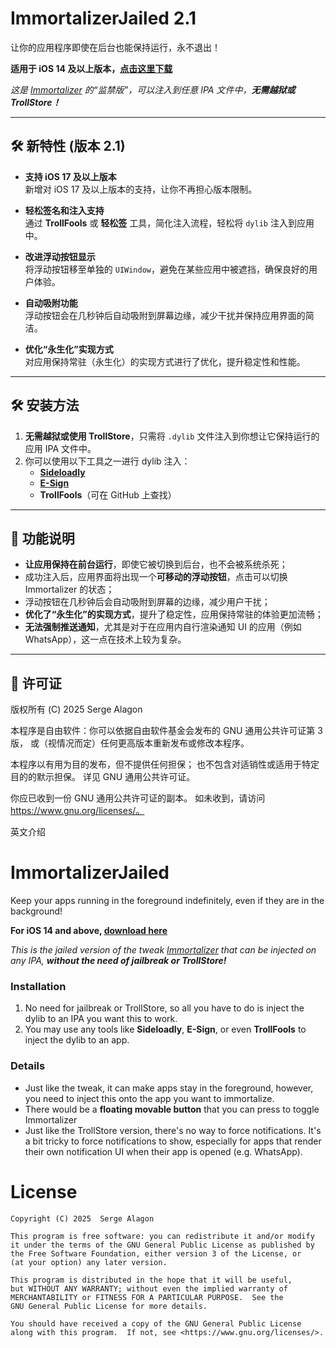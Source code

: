 # ImmortalizerJailed 2.1

让你的应用程序即使在后台也能保持运行，永不退出！

**适用于 iOS 14 及以上版本，[点击这里下载](https://github.com/sergealagon/ImmortalizerJailed/releases/)**

_这是 [Immortalizer](https://github.com/sergealagon/Immortalizer) 的“监禁版”，可以注入到任意 IPA 文件中，**无需越狱或 TrollStore！**_

---

## 🛠 新特性 (版本 2.1)

- **支持 iOS 17 及以上版本**  
  新增对 iOS 17 及以上版本的支持，让你不再担心版本限制。
  
- **轻松签名和注入支持**  
  通过 **TrollFools** 或 **轻松签** 工具，简化注入流程，轻松将 `dylib` 注入到应用中。

- **改进浮动按钮显示**  
  将浮动按钮移至单独的 `UIWindow`，避免在某些应用中被遮挡，确保良好的用户体验。

- **自动吸附功能**  
  浮动按钮会在几秒钟后自动吸附到屏幕边缘，减少干扰并保持应用界面的简洁。

- **优化“永生化”实现方式**  
  对应用保持常驻（永生化）的实现方式进行了优化，提升稳定性和性能。

---

## 🛠 安装方法

1. **无需越狱或使用 TrollStore**，只需将 `.dylib` 文件注入到你想让它保持运行的应用 IPA 文件中。
2. 你可以使用以下工具之一进行 dylib 注入：
   - **[Sideloadly](https://sideloadly.io/)**
   - **[E-Sign](https://esign.yyyue.xyz/)**
   - **TrollFools**（可在 GitHub 上查找）

---

## 📌 功能说明

- **让应用保持在前台运行**，即使它被切换到后台，也不会被系统杀死；
- 成功注入后，应用界面将出现一个**可移动的浮动按钮**，点击可以切换 Immortalizer 的状态；
- 浮动按钮在几秒钟后会自动吸附到屏幕的边缘，减少用户干扰；
- **优化了“永生化”的实现方式**，提升了稳定性，应用保持常驻的体验更加流畅；
- **无法强制推送通知**，尤其是对于在应用内自行渲染通知 UI 的应用（例如 WhatsApp），这一点在技术上较为复杂。

---

## 📄 许可证

版权所有 (C) 2025 Serge Alagon

本程序是自由软件：你可以依据自由软件基金会发布的 GNU 通用公共许可证第 3 版，
或（视情况而定）任何更高版本重新发布或修改本程序。

本程序以有用为目的发布，但不提供任何担保；
也不包含对适销性或适用于特定目的的默示担保。
详见 GNU 通用公共许可证。

你应已收到一份 GNU 通用公共许可证的副本。
    如未收到，请访问 https://www.gnu.org/licenses/。


英文介绍
# ImmortalizerJailed

Keep your apps running in the foreground indefinitely, even if they are in the background!

**For iOS 14 and above, [download here](https://github.com/sergealagon/ImmortalizerJailed/releases/)**

_This is the jailed version of the tweak [Immortalizer](https://github.com/sergealagon/Immortalizer) that can be injected on any IPA, **without the need of jailbreak or TrollStore!**_

### Installation
1. No need for jailbreak or TrollStore, so all you have to do is inject the dylib to an IPA you want this to work.
2. You may use any tools like **Sideloadly**, **E-Sign**, or even **TrollFools** to inject the dylib to an app.

### Details
- Just like the tweak, it can make apps stay in the foreground, however, you need to inject this onto the app you want to immortalize. 
- There would be a **floating movable button** that you can press to toggle Immortalizer
- Just like the TrollStore version, there's no way to force notifications. It's a bit tricky to force notifications to show, especially for apps that render their own notification UI when their app is opened (e.g. WhatsApp).

# License
    Copyright (C) 2025  Serge Alagon

    This program is free software: you can redistribute it and/or modify
    it under the terms of the GNU General Public License as published by
    the Free Software Foundation, either version 3 of the License, or
    (at your option) any later version.

    This program is distributed in the hope that it will be useful,
    but WITHOUT ANY WARRANTY; without even the implied warranty of
    MERCHANTABILITY or FITNESS FOR A PARTICULAR PURPOSE.  See the
    GNU General Public License for more details.

    You should have received a copy of the GNU General Public License
    along with this program.  If not, see <https://www.gnu.org/licenses/>. 

